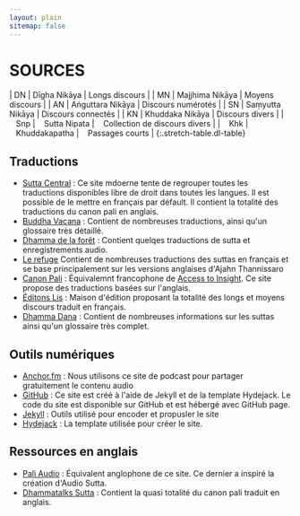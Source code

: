 ```yaml
---
layout: plain
sitemap: false
---
```



# SOURCES

| DN                            | Dīgha Nikāya        | Longs discours      |
| MN                            | Majjhima Nikāya     | Moyens discours     |
| AN                            | Aṅguttara Nikāya    | Discours numérotés  |
| SN                            | Saṃyutta Nikāya     | Discours connectés  |
| KN                            | Khuddaka Nikāya     | Discours divers     |
| &nbsp;&nbsp;&nbsp;Snp         | &nbsp;&nbsp;&nbsp;Sutta Nipata        | &nbsp;&nbsp;&nbsp;Collection de discours divers     |
| &nbsp;&nbsp;&nbsp;Khk         | &nbsp;&nbsp;&nbsp;Khuddakapatha       | &nbsp;&nbsp;&nbsp;Passages courts     |
{:.stretch-table.dl-table}


## Traductions

- [Sutta Central](https://suttacentral.net/) : Ce site mdoerne tente de regrouper toutes les traductions disponibles libre de droit dans toutes les langues. Il est possible de le mettre en français par défault. Il contient la totalité des traductions du canon pali en anglais.
- [Buddha Vacana](https://www.buddha-vacana.org/fr/index.html) : Contient de nombreuses traductions, ainsi qu'un glossaire très détaillé.
- [Dhamma de la forêt](http://www.dhammadelaforet.org/list/sutta.html) : Contient quelqes traductions de sutta et enregistrements audio.
- [Le refuge](http://www.refugebouddhique.com/suttras/test-sutta.html) Contient de nombreuses traductions des suttas en français et se base principalement sur les versions anglaises d'Ajahn Thannissaro
- [Canon Pali](http://www.canonpali.org/) : Équivalemnt francophone de [Access to Insight](https://www.accesstoinsight.org/). Ce site propose des traductions basées sur l'anglais.
- [Éditons Lis](http://editions-lis.org/publications.html) : Maison d'édition proposant la totalité des longs et moyens discours traduit en français.
- [Dhamma Dana](https://dhammadana.org/sutta/mn.htm) : Contient de nombreuses informations sur les suttas ainsi qu'un glossaire très complet.

## Outils numériques

- [Anchor.fm](https://anchor.fm/audio-sutta) : Nous utilisons ce site de podcast pour partager gratuitement le contenu audio 
- [GitHub](https://github.com/AudioSutta/audiosutta.github.io) : Ce site est créé à l'aide de Jekyll et de la template Hydejack. Le code du site est disponible sur GitHub et est hébergé avec GitHub page.
- [Jekyll](https://jekyllrb.com/) : Outils utilisé pour encoder et propusler le site
- [Hydejack](https://hydejack.com/) : La template utilisée pour créer le site.

## Ressources en anglais

- [Pali Audio](https://www.paliaudio.com/) : Équivalent anglophone de ce site. Ce dernier a inspiré la création d'Audio Sutta.
- [Dhammatalks Sutta](https://www.dhammatalks.org/suttas/index.html) : Contient la quasi totalité du canon pali traduit en anglais.




